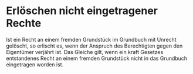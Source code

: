 # Erlöschen nicht eingetragener Rechte

Ist ein Recht an einem fremden Grundstück im Grundbuch mit Unrecht gelöscht, so erlischt es, wenn der Anspruch des Berechtigten gegen den Eigentümer verjährt ist. Das Gleiche gilt, wenn ein kraft Gesetzes entstandenes Recht an einem fremden Grundstück nicht in das Grundbuch eingetragen worden ist. 

